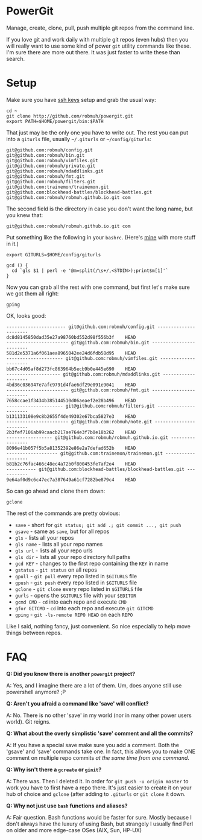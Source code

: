 PowerGit
========

Manage, create, clone, pull, push multiple git repos from the command
line.

If you love git and work daily with multiple git repos (even hubs) then
you will really want to use some kind of power `git` utility commands
like these. I'm sure there are more out there. It was just faster to write
these than search.

Setup
=====

Make sure you have [ssh keys][] setup and grab the usual way:

```
cd ~
git clone http://github.com/robmuh/powergit.git
export PATH=$HOME/powergit/bin:$PATH
```

That just may be the only one you have to write out. The rest you can
put into a `giturls` file, usually `~/.giturls` or `~/config/giturls`:

```
git@github.com:robmuh/config.git
git@github.com:robmuh/bin.git
git@github.com:robmuh/vimfiles.git
git@github.com:robmuh/private.git
git@github.com:robmuh/mdaddlinks.git
git@github.com:robmuh/fmt.git
git@github.com:robmuh/filters.git
git@github.com:trainemon/trainemon.git
git@github.com:blockhead-battles/blockhead-battles.git
git@github.com:robmuh/robmuh.github.io.git com
```

The second field is the directory in case you don't want the long
name, but you knew that:

```
git@github.com:robmuh/robmuh.github.io.git com
```

Put something like the following in your `bashrc`. (Here's [mine][] with
more stuff in it.)

```
export GITURLS=$HOME/config/giturls

gcd () {
  cd `gls $1 | perl -e '@m=split(/\s+/,<STDIN>);print$m[1]'`
}

```

Now you can grab all the rest with one command, but first let's make
sure we got them all right:

```
gping
```
OK, looks good:

```
---------------------- git@github.com:robmuh/config.git ----------------------
dc8d8145850dad35e27a98760bd552d98f556b3f	HEAD
----------------------- git@github.com:robmuh/bin.git ------------------------
581d2e5371a6f061aea8965042ee24d6fdb58d95	HEAD
--------------------- git@github.com:robmuh/vimfiles.git ---------------------
bb67c4d05af8d273fc863964b5ecb9b0e445e690	HEAD
-------------------- git@github.com:robmuh/mdaddlinks.git --------------------
4bd36c036947e7afc9791d4fae6df29e091e9041	HEAD
----------------------- git@github.com:robmuh/fmt.git ------------------------
7658ccae1f3434b385144510d06aeaef2e28b496	HEAD
--------------------- git@github.com:robmuh/filters.git ----------------------
b131133108e9c8b2655f4de49302e67bca5827e3	HEAD
----------------------- git@github.com:robmuh/note.git -----------------------
2b3fef7106ab99caacb217ae764e3f7b0e18b262	HEAD
----------------- git@github.com:robmuh/robmuh.github.io.git -----------------
8096e41b057f5b5a81352392e86e2a7defad652b	HEAD
------------------- git@github.com:trainemon/trainemon.git -------------------
b81b2c76fac466c48ec4a72b0f800453fe7af2e4	HEAD
----------- git@github.com:blockhead-battles/blockhead-battles.git -----------
9e64af0d9c6c47ec7a387649a61cf7282be879c4	HEAD
```
So can go ahead and clone them down:

```
gclone
```

The rest of the commands are pretty obvious:

* `save` - short for `git status; git add .; git commit ..., git push`
* `gsave` - same as `save`, but for all repos
* `gls` - lists all your repos
* `gls name` - lists all your repo names
* `gls url` - lists all your repo urls
* `gls dir` - lists all your repo directory full paths
* `gcd KEY` - changes to the first repo containing the `KEY` in name
* `gstatus` - `git status` on all repos
* `gpull` - `git pull` every repo listed in `$GITURLS` file
* `gpush` - `git push` every repo listed in `$GITURLS` file
* `gclone` - `git clone` every repo listed in `$GITURLS` file
* `gurls` - opens the `$GITURLS` file with your `$EDITOR`
* `gcmd CMD` - `cd` into each repo and execute `CMD` 
* `gfor GITCMD` - `cd` into each repo and execute `git GITCMD` 
* `gping` - `git -ls-remote REPO HEAD` on each `REPO`

Like I said, nothing fancy, just convenient. So nice especially to
help move things between repos.

FAQ
===

**Q: Did you know there is another `powergit` project?**

A: Yes, and I imagine there are a lot of them. Um, does anyone still use
powershell anymore? ;P

**Q: Aren't you afraid a command like 'save' will conflict?**

A: No. There is no other 'save' in my world (nor in many other power
users world). Git reigns.

**Q: What about the overly simplistic 'save' comment and all the
commits?**

A: If you have a special save make sure you add a comment. Both the
'gsave' and 'save' commands take one. In fact, this allows you to make
ONE comment on multiple repo commits *at the same time from one
command*.

**Q: Why isn't there a `gcreate` or `ginit`?**

A: There was. Then I deleted it. In order for `git push -u origin
master` to work you have to first have a repo there. It's just easier
to create it on your hub of choice and `gclone` (after adding to
`.giturls` or `git clone` it down.

**Q: Why not just use `bash` functions and aliases?**

A: Fair question. Bash functions would be faster for sure. Mostly
because I don't always have the luxury of using Bash, but strangely
I usually find Perl on older and more edge-case OSes (AIX, Sun, HP-UX)

[mine]: https://github.com/robmuh/config/blob/master/bashrc
[ssh keys]: https://help.github.com/articles/generating-ssh-keys
